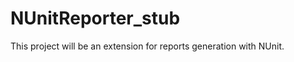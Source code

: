 NUnitReporter_stub
==================

This project will be an extension for reports generation with NUnit.
